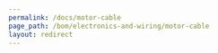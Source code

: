 ```yaml
---
permalink: /docs/motor-cable
page_path: /bom/electronics-and-wiring/motor-cable
layout: redirect
---
```


